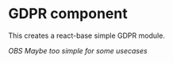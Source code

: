 # GDPR component

This creates a react-base simple GDPR module.

*OBS Maybe too simple for some usecases*
